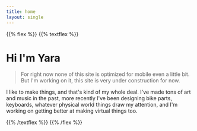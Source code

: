 ```yaml
---
title: home
layout: single
---
```

{{% flex %}}
{{% textflex %}}
# Hi I'm Yara

> For right now none of this site is optimized for mobile even a little bit. But I'm working on it, this site is very under construction for now.

I like to make things, and that's kind of my whole deal. I've made tons of art and music in the past, more recently I've been designing bike parts, keyboards, whatever physical world things draw my attention, and I'm working on getting better at making virtual things too.

{{% /textflex %}}
{{% /flex %}}